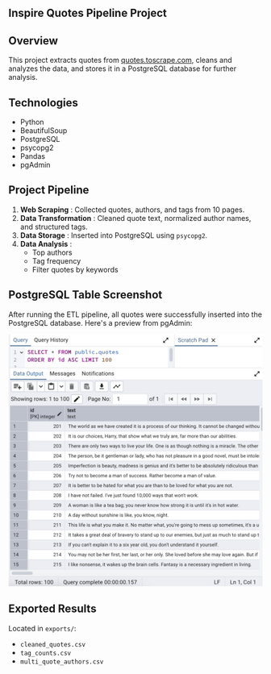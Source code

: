 ## Inspire Quotes Pipeline Project

## Overview
This project extracts quotes from [quotes.toscrape.com](http://quotes.toscrape.com), cleans and analyzes the data, and stores it in a PostgreSQL database for further analysis.

## Technologies 
- Python
- BeautifulSoup
- PostgreSQL
- psycopg2
- Pandas
- pgAdmin

## Project Pipeline

1. **Web Scraping** : Collected quotes, authors, and tags from 10 pages.
2. **Data Transformation** : Cleaned quote text, normalized author names, and structured tags.
3. **Data Storage** : Inserted into PostgreSQL using `psycopg2`.
4. **Data Analysis** : 
   - Top authors
   - Tag frequency
   - Filter quotes by keywords

## PostgreSQL Table Screenshot
After running the ETL pipeline, all quotes were successfully inserted into the PostgreSQL database. Here's a preview from pgAdmin:

![Quotes Table View in pgAdmin](image/pgadmin_table.png)

## Exported Results
Located in `exports/`:
- `cleaned_quotes.csv`
- `tag_counts.csv`
- `multi_quote_authors.csv`

